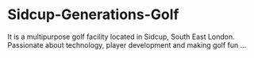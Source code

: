 # Sidcup-Generations-Golf
It is a multipurpose golf facility located in Sidcup, South East London. Passionate about technology, player development and making golf fun ...
